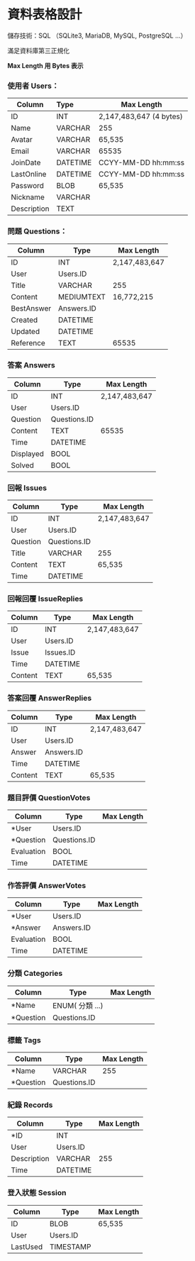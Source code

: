 # 資料表格設計

儲存技術：SQL （SQLite3, MariaDB, MySQL, PostgreSQL ...）

滿足資料庫第三正規化

**Max Length 用 Bytes 表示**



### 使用者 Users：

| Column     | Type     | Max Length              |
| ---------- | :------- | ----------------------- |
| ID         | INT      | 2,147,483,647 (4 bytes) |
| Name       | VARCHAR  | 255                   |
| Avatar     | VARCHAR  | 65,535                  |
| Email      | VARCHAR  | 65535                   |
| JoinDate   | DATETIME | CCYY-MM-DD hh:mm:ss     |
| LastOnline | DATETIME | CCYY-MM-DD hh:mm:ss     |
| Password   | BLOB     | 65,535                  |
| Nickname | VARCHAR | |
| Description | TEXT | |

### 問題 Questions：

| Column     | Type       | Max Length    |
| ---------- | ---------- | ------------- |
| ID         | INT        | 2,147,483,647 |
| User       | Users.ID   |               |
| Title      | VARCHAR    | 255           |
| Content    | MEDIUMTEXT | 16,772,215    |
| BestAnswer | Answers.ID |               |
| Created    | DATETIME   |               |
| Updated    | DATETIME   |               |
| Reference  | TEXT       | 65535         |

### 答案 Answers

| Column    | Type         | Max Length    |
| --------- | ------------ | ------------- |
| ID        | INT          | 2,147,483,647 |
| User      | Users.ID     |               |
| Question  | Questions.ID |               |
| Content   | TEXT         | 65535         |
| Time      | DATETIME     |               |
| Displayed | BOOL         |               |
| Solved    | BOOL         |               |



### 回報 Issues

| Column   | Type         | Max Length    |
| -------- | ------------ | ------------- |
| ID       | INT          | 2,147,483,647 |
| User     | Users.ID     |               |
| Question | Questions.ID |               |
| Title    | VARCHAR      | 255           |
| Content  | TEXT         | 65,535        |
| Time     | DATETIME     |               |



### 回報回覆 IssueReplies

| Column  | Type      | Max Length    |
| ------- | --------- | ------------- |
| ID      | INT       | 2,147,483,647 |
| User    | Users.ID  |               |
| Issue   | Issues.ID |               |
| Time    | DATETIME  |               |
| Content | TEXT      | 65,535        |



### 答案回覆 AnswerReplies

| Column  | Type       | Max Length    |
| ------- | ---------- | ------------- |
| ID      | INT        | 2,147,483,647 |
| User    | Users.ID   |               |
| Answer  | Answers.ID |               |
| Time    | DATETIME   |               |
| Content | TEXT       | 65,535        |



### 題目評價 QuestionVotes

| Column     | Type         | Max Length |
| ---------- | ------------ | ---------- |
| *User      | Users.ID     |            |
| *Question  | Questions.ID |            |
| Evaluation | BOOL         |            |
| Time       | DATETIME     |            |

### 作答評價 AnswerVotes

| Column     | Type       | Max Length |
| ---------- | ---------- | ---------- |
| *User      | Users.ID   |            |
| *Answer    | Answers.ID |            |
| Evaluation | BOOL       |            |
| Time       | DATETIME   |            |

### 分類 Categories

| Column    | Type            | Max Length |
| --------- | --------------- | ---------- |
| *Name     | ENUM( 分類 ...) |            |
| *Question | Questions.ID    |            |



### 標籤 Tags

| Column    | Type         | Max Length |
| --------- | ------------ | ---------- |
| *Name     | VARCHAR      | 255        |
| *Question | Questions.ID |            |



### 紀錄 Records

| Column      | Type     | Max Length |
| ----------- | -------- | ---------- |
| *ID         | INT      |            |
| User        | Users.ID |            |
| Description | VARCHAR  | 255        |
| Time        | DATETIME |            |

### 登入狀態 Session

| Column   | Type      | Max Length |
| -------- | --------- | ---------- |
| ID       | BLOB      | 65,535     |
| User     | Users.ID  |            |
| LastUsed | TIMESTAMP |            |

